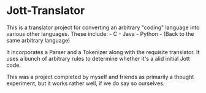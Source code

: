 # Jott-Translator

This is a translator project for converting an arbitrary "coding" language into various other languages. These include:
    - C
    - Java
    - Python
    - (Back to the same arbitrary language)

It incorporates a Parser and a Tokenizer along with the requisite translator. It uses a bunch of arbitrary rules to determine whether it's a alid initial Jott code.

This was a project completed by myself and friends as primarily a thought experiment, but it works rather well, if we do say so ourselves.
